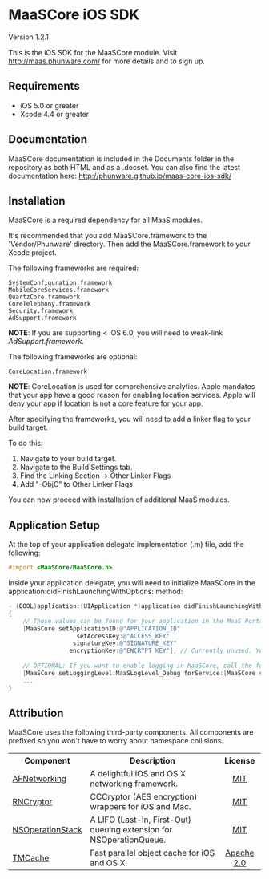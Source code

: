 MaaSCore iOS SDK
================

Version 1.2.1

This is the iOS SDK for the MaaSCore module. Visit http://maas.phunware.com/ for more details and to sign up.



Requirements
------------

- iOS 5.0 or greater
- Xcode 4.4 or greater



Documentation
------------
MaaSCore documentation is included in the Documents folder in the repository as both HTML and as a .docset. You can also find the latest documentation here: http://phunware.github.io/maas-core-ios-sdk/



Installation
------------

MaaSCore is a required dependency for all MaaS modules.

It's recommended that you add MaaSCore.framework to the 'Vendor/Phunware' directory. Then add the MaaSCore.framework to your Xcode project.

The following frameworks are required:
````
SystemConfiguration.framework
MobileCoreServices.framework
QuartzCore.framework
CoreTelephony.framework
Security.framework
AdSupport.framework
````

**NOTE**: If you are supporting < iOS 6.0, you will need to weak-link *AdSupport.framework*.


The following frameworks are optional:
````
CoreLocation.framework
````
**NOTE**: CoreLocation is used for comprehensive analytics. Apple mandates that your app have a good reason for enabling location services. Apple will deny your app if location is not a core feature for your app.

After specifying the frameworks, you will need to add a linker flag to your build target. 

To do this:
1. Navigate to your build target.
2. Navigate to the Build Settings tab.
3. Find the Linking Section -> Other Linker Flags
4. Add "-ObjC" to Other Linker Flags

You can now proceed with installation of additional MaaS modules.



Application Setup
-----------------
At the top of your application delegate implementation (.m) file, add the following:

````objective-c
#import <MaaSCore/MaaSCore.h>
````

Inside your application delegate, you will need to initialize MaaSCore in the application:didFinishLaunchingWithOptions: method:

````objective-c
- (BOOL)application:(UIApplication *)application didFinishLaunchingWithOptions:(NSDictionary *)launchOptions
{
	// These values can be found for your application in the MaaS Portal (http://maas.phunware.com/clients)
    [MaaSCore setApplicationID:@"APPLICATION_ID"
    			   setAccessKey:@"ACCESS_KEY"
                  signatureKey:@"SIGNATURE_KEY"
                 encryptionKey:@"ENCRYPT_KEY"]; // Currently unused. You can place any NSString value here
                  
    // OPTIONAL: If you want to enable logging in MaaSCore, call the following:
    [MaaSCore setLoggingLevel:MaaSLogLevel_Debug forService:[MaaSCore serviceName]];
    ...
}
````



Attribution
-----------
MaaSCore uses the following third-party components. All components are prefixed so you won't have to worry about namespace collisions.

<table>
  <tr>
  <th style="text-align:center;">Component</th>
  <th style="text-align:center;">Description</th>
  <th style="text-align:center;">License</th>
  </tr>
  <tr>
    <td><a href="https://github.com/AFNetworking/AFNetworking">AFNetworking</a></td>
    <td>
     A delightful iOS and OS X networking framework.
    </td>
    <td style="text-align:center;""><a href="https://github.com/AFNetworking/AFNetworking/blob/master/LICENSE">MIT</a>
    </td>
  </tr>
  <tr>
    <td><a href="https://github.com/rnapier/RNCryptor">RNCryptor</a></td>
    <td>
     CCCryptor (AES encryption) wrappers for iOS and Mac.
    </td>
    <td style="text-align:center;""><a href="https://github.com/rnapier/RNCryptor/blob/master/README.md">MIT</a>
    </td>
  </tr>
  <tr>
    <td><a href="https://github.com/nicklockwood/NSOperationStack">NSOperationStack</a></td>
    <td>
     A LIFO (Last-In, First-Out) queuing extension for NSOperationQueue.
    </td>
    <td style="text-align:center;""><a href="https://github.com/nicklockwood/NSOperationStack/blob/master/LICENCE.md">MIT</a>
    </td>
  </tr>
  <tr>
    <td><a href="https://github.com/tumblr/TMCache">TMCache</a></td>
    <td>
     Fast parallel object cache for iOS and OS X.
    </td>
    <td style="text-align:center;""><a href="https://github.com/tumblr/TMCache/blob/master/LICENSE.txt">Apache 2.0</a>
    </td>
  </tr>
</table>
